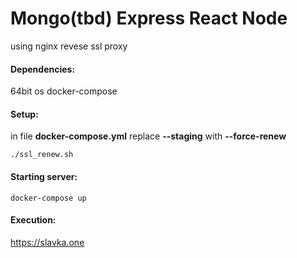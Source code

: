 # Mongo(tbd) Express React Node 
using nginx revese ssl proxy

#### Dependencies:
  64bit os
  docker-compose

#### Setup:
  in file **docker-compose.yml** replace **--staging** with **--force-renew** <br>
    
    ./ssl_renew.sh     
  
#### Starting server:
    docker-compose up
  
 #### Execution:
   https://slavka.one
